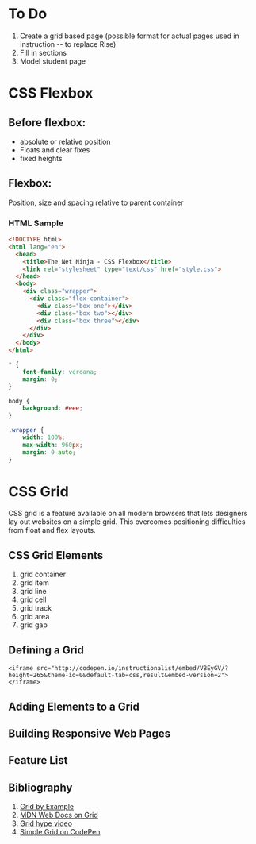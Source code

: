 # To Do
1. Create a grid based page (possible format for actual pages used in instruction -- to replace Rise)
2. Fill in sections
3. Model student page

# CSS Flexbox
## Before flexbox:
* absolute or relative position
* Floats and clear fixes
* fixed heights

## Flexbox:
Position, size and spacing relative to parent container

### HTML Sample
```html
<!DOCTYPE html>
<html lang="en">
  <head>
    <title>The Net Ninja - CSS Flexbox</title>
    <link rel="stylesheet" type="text/css" href="style.css">
  </head>
  <body>
    <div class="wrapper">
      <div class="flex-container">
        <div class="box one"></div>
        <div class="box two"></div>
        <div class="box three"></div>
      </div>
    </div>
  </body>
</html>
```

```css
* {
    font-family: verdana;
    margin: 0;
}

body {
    background: #eee;
}

.wrapper {
    width: 100%;
    max-width: 960px;
    margin: 0 auto;
}
```

# CSS Grid
CSS grid is a feature available on all modern browsers that lets designers lay out websites on a simple grid. This overcomes positioning difficulties from float and flex layouts. 

## CSS Grid Elements
1. grid container
2. grid item
3. grid line
4. grid cell
5. grid track
6. grid area
7. grid gap
## Defining a Grid

```
<iframe src="http://codepen.io/instructionalist/embed/VBEyGV/?height=265&theme-id=0&default-tab=css,result&embed-version=2"></iframe>
```
## Adding Elements to a Grid

## Building Responsive Web Pages

## Feature List

## Bibliography
1. [Grid by Example](https://gridbyexample.com/)
2. [MDN Web Docs on Grid](https://developer.mozilla.org/en-US/docs/Web/CSS/grid)
3. [Grid hype video](https://youtu.be/7kVeCqQCxlk)
4. [Simple Grid on CodePen](https://codepen.io/mor10/pen/NjeqyX)